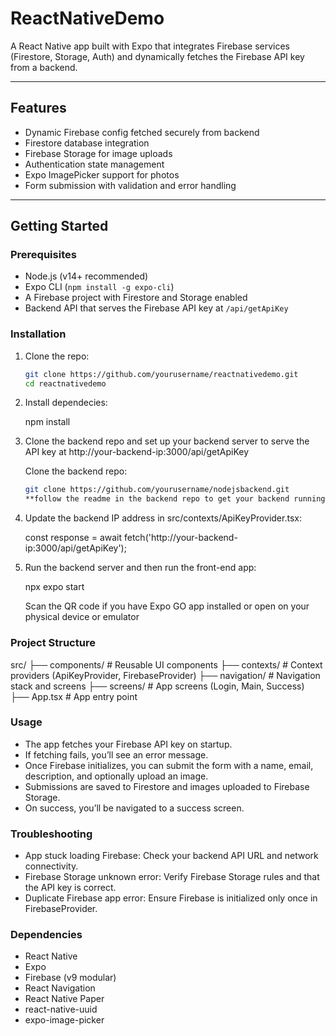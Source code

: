 # ReactNativeDemo

A React Native app built with Expo that integrates Firebase services (Firestore, Storage, Auth) and dynamically fetches the Firebase API key from a backend.

---

## Features

- Dynamic Firebase config fetched securely from backend
- Firestore database integration
- Firebase Storage for image uploads
- Authentication state management
- Expo ImagePicker support for photos
- Form submission with validation and error handling

---

## Getting Started

### Prerequisites

- Node.js (v14+ recommended)
- Expo CLI (`npm install -g expo-cli`)
- A Firebase project with Firestore and Storage enabled
- Backend API that serves the Firebase API key at `/api/getApiKey`

### Installation

1. Clone the repo:

   ```bash
   git clone https://github.com/yourusername/reactnativedemo.git
   cd reactnativedemo

2. Install dependecies:

   npm install

3. Clone the backend repo and set up your backend server to serve the API key at http://your-backend-ip:3000/api/getApiKey

   Clone the backend repo:

   ```bash
   git clone https://github.com/yourusername/nodejsbackend.git
   **follow the readme in the backend repo to get your backend running**

4. Update the backend IP address in src/contexts/ApiKeyProvider.tsx:

   const response = await fetch('http://your-backend-ip:3000/api/getApiKey');

5. Run the backend server and then run the front-end app:

   npx expo start
   
   Scan the QR code if you have Expo GO app installed or open on your physical device or emulator

### Project Structure

   src/
   ├── components/          # Reusable UI components
   ├── contexts/            # Context providers (ApiKeyProvider, FirebaseProvider)
   ├── navigation/          # Navigation stack and screens
   ├── screens/             # App screens (Login, Main, Success)
   ├── App.tsx              # App entry point

### Usage

- The app fetches your Firebase API key on startup.
- If fetching fails, you’ll see an error message.
- Once Firebase initializes, you can submit the form with a name, email,    description, and optionally upload an image.
- Submissions are saved to Firestore and images uploaded to Firebase Storage.
- On success, you’ll be navigated to a success screen.


### Troubleshooting

- App stuck loading Firebase: Check your backend API URL and network connectivity.
- Firebase Storage unknown error: Verify Firebase Storage rules and that the API key is correct.
- Duplicate Firebase app error: Ensure Firebase is initialized only once in FirebaseProvider.

### Dependencies

- React Native
- Expo
- Firebase (v9 modular)
- React Navigation
- React Native Paper
- react-native-uuid
- expo-image-picker